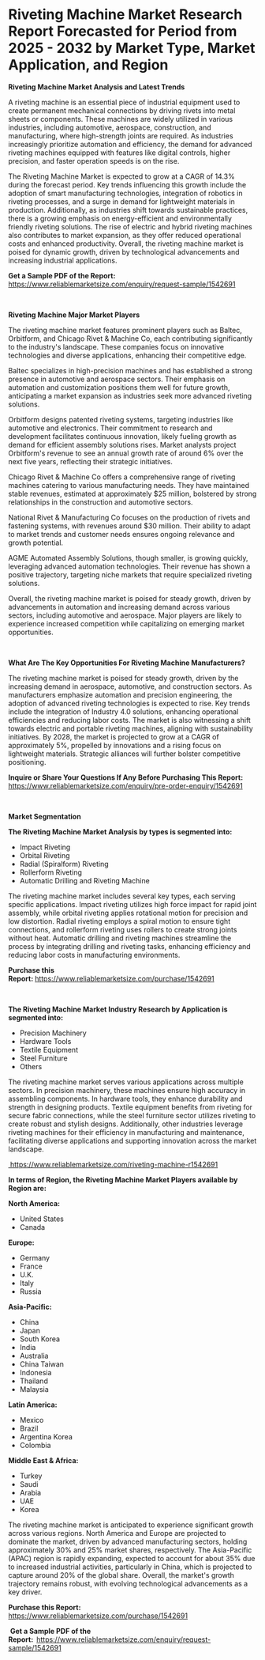 <p><h1>Riveting Machine Market Research Report Forecasted for Period from 2025 -  2032 by Market Type, Market Application, and Region</h1></p><p><strong>Riveting Machine Market Analysis and Latest Trends</strong></p>
<p><p>A riveting machine is an essential piece of industrial equipment used to create permanent mechanical connections by driving rivets into metal sheets or components. These machines are widely utilized in various industries, including automotive, aerospace, construction, and manufacturing, where high-strength joints are required. As industries increasingly prioritize automation and efficiency, the demand for advanced riveting machines equipped with features like digital controls, higher precision, and faster operation speeds is on the rise.</p><p>The Riveting Machine Market is expected to grow at a CAGR of 14.3% during the forecast period. Key trends influencing this growth include the adoption of smart manufacturing technologies, integration of robotics in riveting processes, and a surge in demand for lightweight materials in production. Additionally, as industries shift towards sustainable practices, there is a growing emphasis on energy-efficient and environmentally friendly riveting solutions. The rise of electric and hybrid riveting machines also contributes to market expansion, as they offer reduced operational costs and enhanced productivity. Overall, the riveting machine market is poised for dynamic growth, driven by technological advancements and increasing industrial applications.</p></p>
<p><strong>Get a Sample PDF of the Report:&nbsp;</strong> <a href="https://www.reliablemarketsize.com/enquiry/request-sample/1542691?utm_campaign=3042&utm_medium=2&utm_source=Github&utm_content=ia&utm_term=16042025&utm_id=riveting-machine">https://www.reliablemarketsize.com/enquiry/request-sample/1542691</a></p>
<p>&nbsp;</p>
<p><strong>Riveting Machine Major Market Players</strong></p>
<p><p>The riveting machine market features prominent players such as Baltec, Orbitform, and Chicago Rivet & Machine Co, each contributing significantly to the industry's landscape. These companies focus on innovative technologies and diverse applications, enhancing their competitive edge.</p><p>Baltec specializes in high-precision machines and has established a strong presence in automotive and aerospace sectors. Their emphasis on automation and customization positions them well for future growth, anticipating a market expansion as industries seek more advanced riveting solutions.</p><p>Orbitform designs patented riveting systems, targeting industries like automotive and electronics. Their commitment to research and development facilitates continuous innovation, likely fueling growth as demand for efficient assembly solutions rises. Market analysts project Orbitform's revenue to see an annual growth rate of around 6% over the next five years, reflecting their strategic initiatives.</p><p>Chicago Rivet & Machine Co offers a comprehensive range of riveting machines catering to various manufacturing needs. They have maintained stable revenues, estimated at approximately $25 million, bolstered by strong relationships in the construction and automotive sectors.</p><p>National Rivet & Manufacturing Co focuses on the production of rivets and fastening systems, with revenues around $30 million. Their ability to adapt to market trends and customer needs ensures ongoing relevance and growth potential.</p><p>AGME Automated Assembly Solutions, though smaller, is growing quickly, leveraging advanced automation technologies. Their revenue has shown a positive trajectory, targeting niche markets that require specialized riveting solutions.</p><p>Overall, the riveting machine market is poised for steady growth, driven by advancements in automation and increasing demand across various sectors, including automotive and aerospace. Major players are likely to experience increased competition while capitalizing on emerging market opportunities.</p></p>
<p>&nbsp;</p>
<p><strong>What Are The Key Opportunities For Riveting Machine Manufacturers?</strong></p>
<p><p>The riveting machine market is poised for steady growth, driven by the increasing demand in aerospace, automotive, and construction sectors. As manufacturers emphasize automation and precision engineering, the adoption of advanced riveting technologies is expected to rise. Key trends include the integration of Industry 4.0 solutions, enhancing operational efficiencies and reducing labor costs. The market is also witnessing a shift towards electric and portable riveting machines, aligning with sustainability initiatives. By 2028, the market is projected to grow at a CAGR of approximately 5%, propelled by innovations and a rising focus on lightweight materials. Strategic alliances will further bolster competitive positioning.</p></p>
<p><strong>Inquire or Share Your Questions If Any Before Purchasing This Report:</strong> <a href="https://www.reliablemarketsize.com/enquiry/pre-order-enquiry/1542691?utm_campaign=3042&utm_medium=2&utm_source=Github&utm_content=ia&utm_term=16042025&utm_id=riveting-machine">https://www.reliablemarketsize.com/enquiry/pre-order-enquiry/1542691</a></p>
<p>&nbsp;</p>
<p><strong>Market Segmentation</strong></p>
<p><strong>The Riveting Machine Market Analysis by types is segmented into:</strong></p>
<p><ul><li>Impact Riveting</li><li>Orbital Riveting</li><li>Radial (Spiralform) Riveting</li><li>Rollerform Riveting</li><li>Automatic Drilling and Riveting Machine</li></ul></p>
<p><p>The riveting machine market includes several key types, each serving specific applications. Impact riveting utilizes high force impact for rapid joint assembly, while orbital riveting applies rotational motion for precision and low distortion. Radial riveting employs a spiral motion to ensure tight connections, and rollerform riveting uses rollers to create strong joints without heat. Automatic drilling and riveting machines streamline the process by integrating drilling and riveting tasks, enhancing efficiency and reducing labor costs in manufacturing environments.</p></p>
<p><strong>Purchase this Report:&nbsp;</strong><a href="https://www.reliablemarketsize.com/purchase/1542691?utm_campaign=3042&utm_medium=2&utm_source=Github&utm_content=ia&utm_term=16042025&utm_id=riveting-machine">https://www.reliablemarketsize.com/purchase/1542691</a></p>
<p>&nbsp;</p>
<p><strong>The Riveting Machine Market Industry Research by Application is segmented into:</strong></p>
<p><ul><li>Precision Machinery</li><li>Hardware Tools</li><li>Textile Equipment</li><li>Steel Furniture</li><li>Others</li></ul></p>
<p><p>The riveting machine market serves various applications across multiple sectors. In precision machinery, these machines ensure high accuracy in assembling components. In hardware tools, they enhance durability and strength in designing products. Textile equipment benefits from riveting for secure fabric connections, while the steel furniture sector utilizes riveting to create robust and stylish designs. Additionally, other industries leverage riveting machines for their efficiency in manufacturing and maintenance, facilitating diverse applications and supporting innovation across the market landscape.</p></p>
<p><a href="https://www.reliablemarketsize.com/riveting-machine-r1542691?utm_campaign=3042&utm_medium=2&utm_source=Github&utm_content=ia&utm_term=16042025&utm_id=riveting-machine">&nbsp;https://www.reliablemarketsize.com/riveting-machine-r1542691</a></p>
<p><strong>In terms of Region, the Riveting Machine Market Players available by Region are:</strong></p>
<p>
    <p> <strong> North America: </strong>
        <ul>
            <li>United States</li>
            <li>Canada</li>
        </ul>
        </p> 
    <p> <strong> Europe: </strong>
        <ul>
            <li>Germany</li>
            <li>France</li>
            <li>U.K.</li>
            <li>Italy</li>
            <li>Russia</li>
        </ul>
        </p> 
    <p> <strong> Asia-Pacific: </strong>
        <ul>
            <li>China</li>
            <li>Japan</li>
            <li>South Korea</li>
            <li>India</li>
            <li>Australia</li>
            <li>China Taiwan</li>
            <li>Indonesia</li>
            <li>Thailand</li>
            <li>Malaysia</li>
        </ul>
        </p> 
    <p> <strong> Latin America: </strong>
        <ul>
            <li>Mexico</li>
            <li>Brazil</li>
            <li>Argentina Korea</li>
            <li>Colombia</li>
        </ul>
        </p> 
    <p> <strong> Middle East & Africa: </strong>
        <ul>
            <li>Turkey</li>
            <li>Saudi</li>
            <li>Arabia</li>
            <li>UAE</li>
            <li>Korea</li>
        </ul>
    </p>
    </p>
<p><p>The riveting machine market is anticipated to experience significant growth across various regions. North America and Europe are projected to dominate the market, driven by advanced manufacturing sectors, holding approximately 30% and 25% market shares, respectively. The Asia-Pacific (APAC) region is rapidly expanding, expected to account for about 35% due to increased industrial activities, particularly in China, which is projected to capture around 20% of the global share. Overall, the market's growth trajectory remains robust, with evolving technological advancements as a key driver.</p></p>
<p><strong>Purchase this Report: </strong><a href="https://www.reliablemarketsize.com/purchase/1542691?utm_campaign=3042&utm_medium=2&utm_source=Github&utm_content=ia&utm_term=16042025&utm_id=riveting-machine">https://www.reliablemarketsize.com/purchase/1542691</a></p>
<p>&nbsp;<strong>Get a Sample PDF of the Report:&nbsp;&nbsp;</strong><a href="https://www.reliablemarketsize.com/enquiry/request-sample/1542691?utm_campaign=3042&utm_medium=2&utm_source=Github&utm_content=ia&utm_term=16042025&utm_id=riveting-machine">https://www.reliablemarketsize.com/enquiry/request-sample/1542691</a></p>
<p><strong></strong></p>
<p><p></p><p></p><p></p></p>